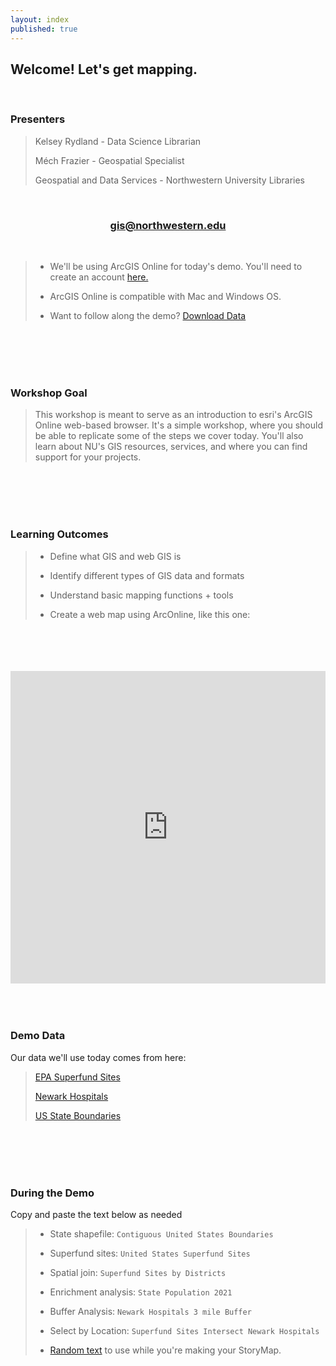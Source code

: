 ```yaml
---
layout: index
published: true
---
```


## **Welcome! Let's get mapping.** 

<br>

### **Presenters**
> Kelsey Rydland - Data Science Librarian
> 
> Méch Frazier - Geospatial Specialist
> 
> Geospatial and Data Services - Northwestern University Libraries

<br>
      
<center>
  <h3 style="color:purple;"><a href="mailto:gis@northwestern.edu?subject=GIS support"> gis@northwestern.edu </a></h3>
</center>

<br>
     
> * We'll be using ArcGIS Online for today's demo. You'll need to create an account [here.](https://northwestern.maps.arcgis.com/home/index.html)
>
> * ArcGIS Online is compatible with Mac and Windows OS. 
> 
> * Want to follow along the demo? [Download Data](https://northwestern.box.com/s/yeul97g3hlmt59sqtsatc2m7g7tbth37)

<br>
  <br>
    <br>
      <br>

### **Workshop Goal**
> This workshop is meant to serve as an introduction to esri's ArcGIS Online web-based browser. It's a simple workshop, where you should be able to replicate some of the steps we cover today. You'll also learn about NU's GIS resources, services, and where you can find support for your projects.

<br>
  <br>
    <br>
      <br>

### **Learning Outcomes**
> * Define what GIS and web GIS is
> 
> * Identify different types of GIS data and formats
> 
> * Understand basic mapping functions + tools
> 
> * Create a web map using ArcOnline, like this one: 

<br>
  <br>
    <br>
      <br>
<html>
      <iframe src="https://storymaps.arcgis.com/stories/d61ff2593bce4fa2b59f91a07c2e0a9c" width="100%" height="500px" frameborder="0" allowfullscreen allow="geolocation"></iframe>
</html>      

<br>
  <br>
    <br>
      <br>

### **Demo Data**
Our data we'll use today comes from here:
> [EPA Superfund Sites](https://www.epa.gov/superfund/search-superfund-sites-where-you-live)
> 
> [Newark Hospitals](https://data.ci.newark.nj.us/dataset/newark-hospitals)
> 
> [US State Boundaries](https://www.census.gov/cgi-bin/geo/shapefiles/index.php)

<br>
  <br>
    <br>
      <br>
      
### **During the Demo**
Copy and paste the text below as needed
> * State shapefile: `Contiguous United States Boundaries`
> 
> * Superfund sites: `United States Superfund Sites`
> 
> * Spatial join: `Superfund Sites by Districts`
>
> * Enrichment analysis: `State Population 2021`
> 
> * Buffer Analysis: `Newark Hospitals 3 mile Buffer`
> 
> * Select by Location: `Superfund Sites Intersect Newark Hospitals`
> 
> * [Random text](https://www.epa.gov/superfund) to use while you're making your StoryMap. 
